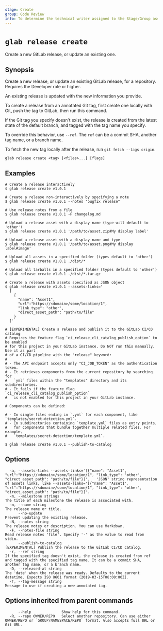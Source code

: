 ```yaml
---
stage: Create
group: Code Review
info: To determine the technical writer assigned to the Stage/Group associated with this page, see https://about.gitlab.com/handbook/product/ux/technical-writing/#assignments
---
```


<!--
This documentation is auto generated by a script.
Please do not edit this file directly. Run `make gen-docs` instead.
-->

# `glab release create`

Create a new GitLab release, or update an existing one.

## Synopsis

Create a new release, or update an existing GitLab release, for a repository. Requires the Developer role or higher.

An existing release is updated with the new information you provide.

To create a release from an annotated Git tag, first create one locally with
Git, push the tag to GitLab, then run this command.

If the Git tag you specify doesn't exist, the release is created
from the latest state of the default branch, and tagged with the tag name you specify.

To override this behavior, use `--ref`. The `ref` can be a commit SHA, another tag name, or a branch name.

To fetch the new tag locally after the release, run `git fetch --tags origin`.

```plaintext
glab release create <tag> [<files>...] [flags]
```

## Examples

```plaintext
# Create a release interactively
$ glab release create v1.0.1

# Create a release non-interactively by specifying a note
$ glab release create v1.0.1 --notes "bugfix release"

# Use release notes from a file
$ glab release create v1.0.1 -F changelog.md

# Upload a release asset with a display name (type will default to 'other')
$ glab release create v1.0.1 '/path/to/asset.zip#My display label'

# Upload a release asset with a display name and type
$ glab release create v1.0.1 '/path/to/asset.png#My display label#image'

# Upload all assets in a specified folder (types default to 'other')
$ glab release create v1.0.1 ./dist/*

# Upload all tarballs in a specified folder (types default to 'other')
$ glab release create v1.0.1 ./dist/*.tar.gz

# Create a release with assets specified as JSON object
$ glab release create v1.0.1 --assets-links='
  [
    {
      "name": "Asset1",
      "url":"https://<domain>/some/location/1",
      "link_type": "other",
      "direct_asset_path": "path/to/file"
    }
  ]'

# [EXPERIMENTAL] Create a release and publish it to the GitLab CI/CD catalog
# Requires the feature flag `ci_release_cli_catalog_publish_option` to be enabled
# for this project in your GitLab instance. Do NOT run this manually. Use it as part
# of a CI/CD pipeline with the "release" keyword:
#
# - The API endpoint accepts only "CI_JOB_TOKEN" as the authentication token.
# - It retrieves components from the current repository by searching for
#   `yml` files within the "templates" directory and its subdirectories.
# - It fails if the feature flag `ci_release_cli_catalog_publish_option`
#   is not enabled for this project in your GitLab instance.

# Components can be defined:

# - In single files ending in `.yml` for each component, like `templates/secret-detection.yml`.
# - In subdirectories containing `template.yml` files as entry points,
#   for components that bundle together multiple related files. For example,
#   `templates/secret-detection/template.yml`.

$ glab release create v1.0.1 --publish-to-catalog

```

## Options

```plaintext
  -a, --assets-links --assets-links='[{"name": "Asset1", "url":"https://<domain>/some/location/1", "link_type": "other", "direct_asset_path": "path/to/file"}]'.   'JSON' string representation of assets links, like --assets-links='[{"name": "Asset1", "url":"https://<domain>/some/location/1", "link_type": "other", "direct_asset_path": "path/to/file"}]'.
  -m, --milestone strings                                                                                                                                          The title of each milestone the release is associated with.
  -n, --name string                                                                                                                                                The release name or title.
      --no-update                                                                                                                                                  Prevent updating the existing release.
  -N, --notes string                                                                                                                                               The release notes or description. You can use Markdown.
  -F, --notes-file string                                                                                                                                          Read release notes 'file'. Specify '-' as the value to read from stdin.
      --publish-to-catalog                                                                                                                                         [EXPERIMENTAL] Publish the release to the GitLab CI/CD catalog.
  -r, --ref string                                                                                                                                                 If the specified tag doesn't exist, the release is created from ref and tagged with the specified tag name. It can be a commit SHA, another tag name, or a branch name.
  -D, --released-at string                                                                                                                                         The 'date' when the release was ready. Defaults to the current datetime. Expects ISO 8601 format (2019-03-15T08:00:00Z).
  -T, --tag-message string                                                                                                                                         Message to use if creating a new annotated tag.
```

## Options inherited from parent commands

```plaintext
      --help              Show help for this command.
  -R, --repo OWNER/REPO   Select another repository. Can use either OWNER/REPO or `GROUP/NAMESPACE/REPO` format. Also accepts full URL or Git URL.
```
